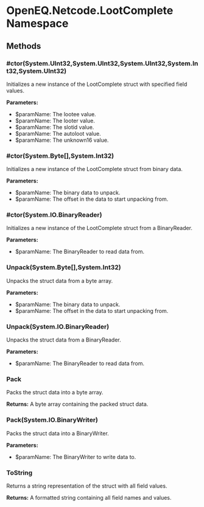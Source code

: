 ﻿# OpenEQ.Netcode.LootComplete Namespace

## Methods

### #ctor(System.UInt32,System.UInt32,System.UInt32,System.Int32,System.UInt32)

Initializes a new instance of the LootComplete struct with specified field values.

**Parameters:**

- $paramName: The lootee value.
- $paramName: The looter value.
- $paramName: The slotid value.
- $paramName: The autoloot value.
- $paramName: The unknown16 value.

### #ctor(System.Byte[],System.Int32)

Initializes a new instance of the LootComplete struct from binary data.

**Parameters:**

- $paramName: The binary data to unpack.
- $paramName: The offset in the data to start unpacking from.

### #ctor(System.IO.BinaryReader)

Initializes a new instance of the LootComplete struct from a BinaryReader.

**Parameters:**

- $paramName: The BinaryReader to read data from.

### Unpack(System.Byte[],System.Int32)

Unpacks the struct data from a byte array.

**Parameters:**

- $paramName: The binary data to unpack.
- $paramName: The offset in the data to start unpacking from.

### Unpack(System.IO.BinaryReader)

Unpacks the struct data from a BinaryReader.

**Parameters:**

- $paramName: The BinaryReader to read data from.

### Pack

Packs the struct data into a byte array.

**Returns:** A byte array containing the packed struct data.

### Pack(System.IO.BinaryWriter)

Packs the struct data into a BinaryWriter.

**Parameters:**

- $paramName: The BinaryWriter to write data to.

### ToString

Returns a string representation of the struct with all field values.

**Returns:** A formatted string containing all field names and values.


